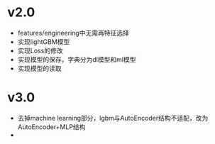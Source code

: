 # v2.0
- features/engineering中无需再特征选择
- 实现lightGBM模型
- 实现Loss的修改
- 实现模型的保存，字典分为dl模型和ml模型
- 实现模型的读取
# v3.0
- 去掉machine learning部分，lgbm与AutoEncoder结构不适配，改为AutoEncoder+MLP结构
- 